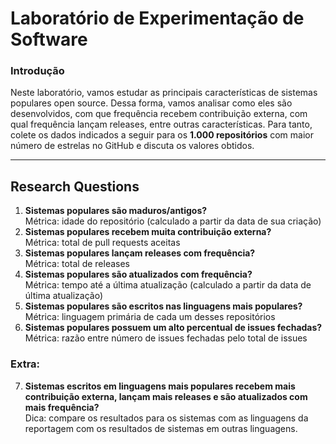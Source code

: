 # Laboratório de Experimentação de Software

### Introdução

Neste laboratório, vamos estudar as principais características de sistemas populares open source. Dessa forma, vamos analisar como eles são desenvolvidos, com que frequência recebem contribuição externa, com qual frequência lançam releases, entre outras características. Para tanto, colete os dados indicados a seguir para os **1.000 repositórios** com maior número de estrelas no GitHub e discuta os valores obtidos.

***

## Research Questions 

1. **Sistemas populares são maduros/antigos?**  
Métrica: idade do repositório (calculado a partir da data de sua criação)
2. **Sistemas populares recebem muita contribuição externa?**  
Métrica: total de pull requests aceitas
3. **Sistemas populares lançam releases com frequência?**  
Métrica: total de releases
4. **Sistemas populares são atualizados com frequência?**  
Métrica: tempo até a última atualização (calculado a partir da data de última atualização)
5. **Sistemas populares são escritos nas linguagens mais populares?**  
Métrica: linguagem primária de cada um desses repositórios
6. **Sistemas populares possuem um alto percentual de issues fechadas?**  
Métrica: razão entre número de issues fechadas pelo total de issues

### Extra:
7. **Sistemas escritos em linguagens mais populares recebem mais contribuição externa, lançam mais releases e são atualizados com mais frequência?**  
Dica: compare os resultados para os sistemas com as linguagens da reportagem com os resultados de sistemas em outras linguagens.
